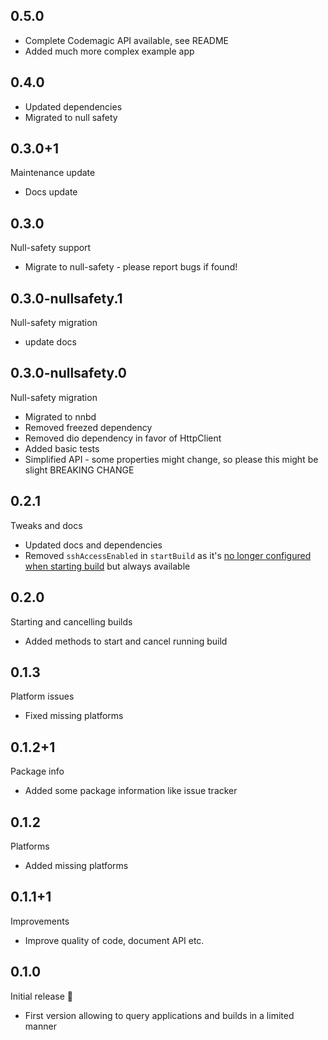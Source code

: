 ## 0.5.0

- Complete Codemagic API available, see README
- Added much more complex example app

## 0.4.0

- Updated dependencies
- Migrated to null safety

## 0.3.0+1

Maintenance update

- Docs update

## 0.3.0

Null-safety support

- Migrate to null-safety - please report bugs if found!

## 0.3.0-nullsafety.1

Null-safety migration

- update docs

## 0.3.0-nullsafety.0

Null-safety migration

- Migrated to nnbd
- Removed freezed dependency
- Removed dio dependency in favor of HttpClient
- Added basic tests
- Simplified API - some properties might change, so please this might be slight BREAKING CHANGE

## 0.2.1

Tweaks and docs

- Updated docs and dependencies
- Removed `sshAccessEnabled` in `startBuild` as it's [no longer configured when starting build](https://docs.codemagic.io/troubleshooting/accessing-builder-machine-via-ssh/) but always available

## 0.2.0

Starting and cancelling builds

- Added methods to start and cancel running build

## 0.1.3

Platform issues

- Fixed missing platforms

## 0.1.2+1

Package info

- Added some package information like issue tracker

## 0.1.2

Platforms

- Added missing platforms

## 0.1.1+1

Improvements

- Improve quality of code, document API etc.

## 0.1.0

Initial release 🎉

- First version allowing to query applications and builds in a limited manner
